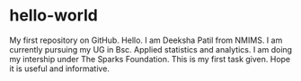 # hello-world
My first repository on GitHub.
Hello. I am Deeksha Patil from NMIMS. I am currently pursuing my UG in Bsc. Applied statistics and analytics. I am doing my intership under The Sparks Foundation. This is my first task given. Hope it is useful and informative.
